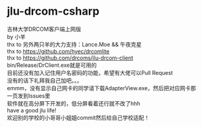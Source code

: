 # jlu-drcom-csharp
吉林大学DRCOM客户端上网版<br>
by 小羊<br>
thx to 另外两只羊的大力支持：Lance.Moe && 午夜克星<br>
thx to https://github.com/hyec/drcomlite<br>
thx to https://github.com/drcoms/jlu-drcom-client<br>
bin/Release/DrClient.exe就是可用的<br>
目前还没有加入记住用户名密码的功能，希望有大佬可以Pull Request<br>
没有的话下礼拜我自己加吧。。。<br>
emmm，没有显示自己网卡的同学请下载AdapterView.exe，然后把对应网卡那一页发到Issues里<br>
软件就在高分屏下开发的，低分屏看着还行就不改了hhh<br>
have a good jlu life! <br>
欢迎别的学校的小哥哥小姐姐commit然后给自己学校适配！